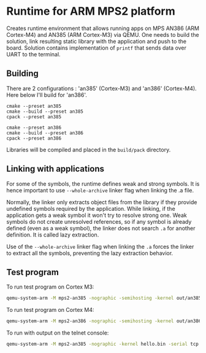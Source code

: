 # Runtime for ARM MPS2 platform

Creates runtime environment that allows running apps on MPS AN386 (ARM Cortex-M4) and AN385 (ARM Cortex-M3) via QEMU. One needs to build the solution, link resulting static library with the application and push to the board. Solution contains implementation of `printf` that sends data over UART to the terminal.

## Building

There are 2 configurations : 'an385' (Cortex-M3) and 'an386' (Cortex-M4). Here below I'll build for 'an386'.

```
cmake --preset an385
cmake --build --preset an385
cpack --preset an385

cmake --preset an386
cmake --build --preset an386
cpack --preset an386
```

Libraries will be compiled and placed in the ``build/pack`` directory.

## Linking with applications

For some of the symbols, the runtime defines weak and strong symbols. It is hence important to use ``--whole-archive`` linker flag when linking the .a file.

Normally, the linker only extracts object files from the library if they provide undefined symbols required by the application. While linking, if the application gets a weak symbol it won't try to resolve strong one. Weak symbols do not create unresolved references, so if any symbol is already defined (even as a weak symbol), the linker does not search ``.a`` for another definition. It is called lazy extraction.

Use of the ``--whole-archive`` linker flag when linking the ``.a`` forces the linker to extract all the symbols, preventing the lazy extraction behavior.

## Test program

To run test program on Cortex M3:
```bash
qemu-system-arm -M mps2-an385 -nographic -semihosting -kernel out/an385/hello.bin
```

To run test program on Cortex M4:
```bash
qemu-system-arm -M mps2-an386 -nographic -semihosting -kernel out/an386/hello.bin
```

To run with output on the telnet console:
```bash
qemu-system-arm -M mps2-an385 -nographic -kernel hello.bin -serial tcp::1234,server,nowait
````